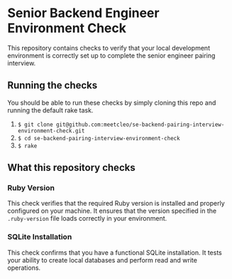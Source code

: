 # Senior Backend Engineer Environment Check

This repository contains checks to verify that your local development environment is correctly set up to complete the senior engineer pairing interview.

## Running the checks 

You should be able to run these checks by simply cloning this repo and running the default rake task.

1. `$ git clone git@github.com:meetcleo/se-backend-pairing-interview-environment-check.git`
2. `$ cd se-backend-pairing-interview-environment-check`
3. `$ rake`

## What this repository checks

### Ruby Version

This check verifies that the required Ruby version is installed and properly configured on your machine. It ensures that the version specified in the `.ruby-version` file loads correctly in your environment.

### SQLite Installation

This check confirms that you have a functional SQLite installation. It tests your ability to create local databases and perform read and write operations.

